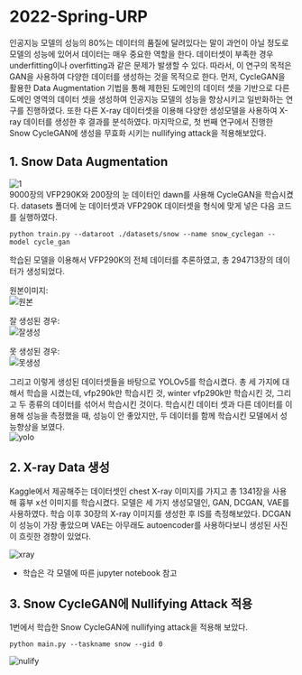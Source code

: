 # 2022-Spring-URP

인공지능 모델의 성능의 80%는 데이터의 품질에 달려있다는 말이 과언이 아닐 정도로 모델의 성능에 있어서 데이터는 매우 중요한 역할을 한다. 데이터셋이 부족한 경우 underfitting이나 overfitting과 같은 문제가 발생할 수 있다. 따라서, 이 연구의 목적은 GAN을 사용하여 다양한 데이터를 생성하는 것을 목적으로 한다. 먼저, CycleGAN을 활용한 Data Augmentation 기법을 통해 제한된 도메인의 데이터 셋을 기반으로 다른 도메인 영역의 데이터 셋을 생성하여 인공지능 모델의 성능을 향상시키고 일반화하는 연구를 진행하였다. 또한 다른 X-ray 데이터셋을 이용해 다양한 생성모델을 사용하여 X-ray 데이터를 생성한 후 결과를 분석하였다. 마지막으로, 첫 번째 연구에서 진행한 Snow CycleGAN에 생성을 무효화 시키는 nullifying attack을 적용해보았다.

## 1. Snow Data Augmentation

![1](https://user-images.githubusercontent.com/64757426/173103132-0c282f4c-fd17-4a68-aae5-20eed8def08e.png)  
9000장의 VFP290K와 200장의 눈 데이터인 dawn를 사용해 CycleGAN을 학습시켰다. datasets 폴더에 눈 데이터셋과 VFP290K 데이터셋을 형식에 맞게 넣은 다음 코드를 실행하였다.
```
python train.py --dataroot ./datasets/snow --name snow_cyclegan --model cycle_gan
```
학습된 모델을 이용해서 VFP290K의 전체 데이터를 추론하였고, 총 294713장의 데이터가 생성되었다.

원본이미지:  
![원본](https://user-images.githubusercontent.com/64757426/173103978-efaae16c-8987-4906-9bad-e52a46d2d45e.png)

잘 생성된 경우:  
![잘생성](https://user-images.githubusercontent.com/64757426/173104086-41b23ed4-1116-4885-91ac-ab04527ab532.png)

못 생성된 경우:  
![못생성](https://user-images.githubusercontent.com/64757426/173104131-93bf7d65-959a-4c7a-9ffc-0fedd387deeb.png)

그리고 이렇게 생성된 데이터셋들을 바탕으로 YOLOv5를 학습시켰다. 총 세 가지에 대해서 학습을 시켰는데, vfp290k만 학습시킨 것, winter vfp290k만 학습시킨 것, 그리고 두 종류의 데이터를 섞어서 학습시킨 것이다. 학습시킨 데이터 셋과 다른 데이터를 이용해 성능을 측정했을 때, 성능이 안 좋았지만, 두 데이터를 함께 학습시킨 모델에서 성능향상을 보였다.   
![yolo](https://user-images.githubusercontent.com/64757426/173105393-7378aa73-ea7b-4e47-964d-14f6f7f06726.png)


## 2. X-ray Data 생성

Kaggle에서 제공해주는 데이터셋인 chest X-ray 이미지를 가지고 총 1341장을 사용해 흉부 x선 이미지를 학습시켰다. 모델은 세 가지 생성모델인, GAN, DCGAN, VAE를 사용하였다. 학습 이후 30장의 X-ray 이미지를 생성한 후 IS를 측정해보았다. DCGAN이 성능이 가장 좋았으며 VAE는 아무래도 autoencoder를 사용하다보니 생성된 사진이 흐릿한 경향이 있었다.   

![xray](https://user-images.githubusercontent.com/64757426/173106230-4d609d50-b8af-40e0-a16f-7e724a29f024.png)

* 학습은 각 모델에 따른 jupyter notebook 참고

## 3. Snow CycleGAN에 Nullifying Attack 적용
1번에서 학습한 Snow CycleGAN에 nullifying attack을 적용해 보았다.  
```
python main.py --taskname snow --gid 0
```
  
![nulify](https://user-images.githubusercontent.com/64757426/173106399-e9c7176a-3f73-436b-9691-6ede9a5e3b3b.png)


